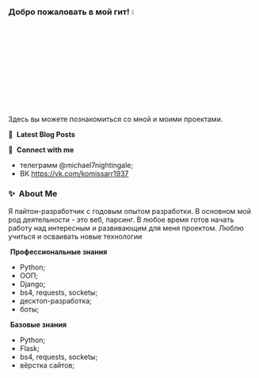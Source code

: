 

### Добро пожаловать в мой гит! <a href="https://www.gautamkrishnar.com/"><img src="https://media.giphy.com/media/hvRJCLFzcasrR4ia7z/giphy.gif" width="5%"></a>

Здесь вы можете познакомиться со мной и моими проектами.


📕 &nbsp;**Latest Blog Posts**



🔗 &nbsp;**Connect with me**
- телеграмм @michael7nightingale;
- ВК https://vk.com/komissarr1937


### ✨&nbsp; About Me

Я пайтон-разработчик с годовым опытом разработки. В основном мой род деятельности - это веб, парсинг. В любое время готов начать работу над интересным и развивающим для меня проектом. Люблю учиться и осваивать новые технологии

&nbsp;**Профессиональные знания**
 - Python;
 - ООП;
 - Django;
 - bs4, requests, socketы;
 - десктоп-разработка;
 - боты;
 
&nbsp;**Базовые знания**
 - Python;
 - Flask;
 - bs4, requests, socketы;
 - вёрстка сайтов;


